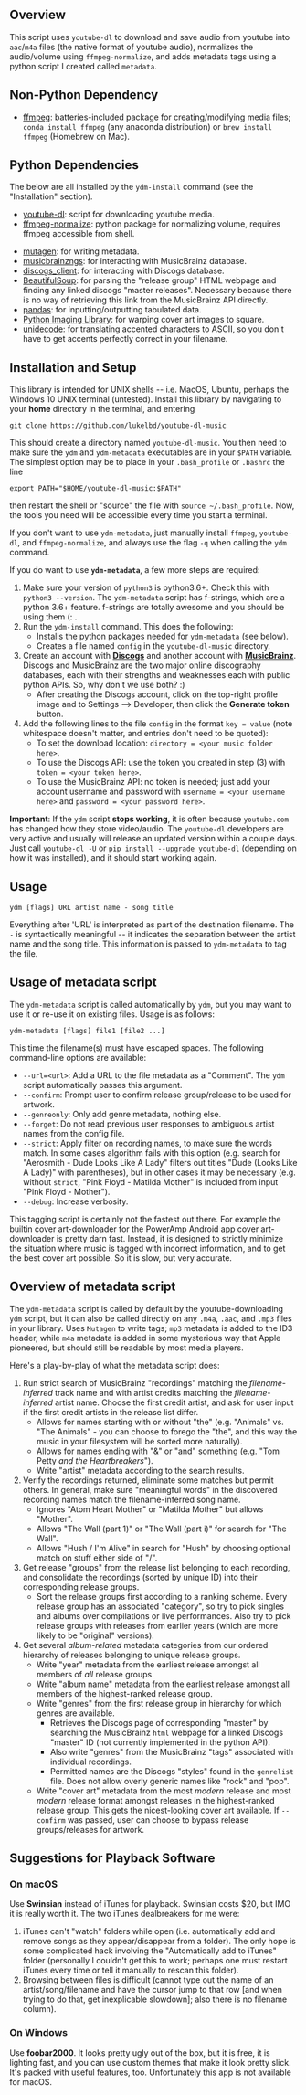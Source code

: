 <!-- ## Be Careful! -->
<!-- Downloading content from the internet for personal use (not distribution) is not illegal (criminal law or copyright infringement); but by using this script, you are breaking Youtube's Terms of Service (civil law). Then again, that's a problem for the `youtube-dl` devs, not us :) -->
## Overview
<!-- [![Donate](https://img.shields.io/badge/Donate-PayPal-green.svg)](lukelbd@gmail.com) -->
This script uses `youtube-dl` to download and save audio from youtube into `aac`/`m4a` files (the native format of youtube audio), normalizes the audio/volume using `ffmpeg-normalize`, and adds metadata tags using a python script I created called `metadata`.

## Non-Python Dependency
  * [ffmpeg](https://github.com/FFmpeg/FFmpeg): batteries-included package for creating/modifying media files; `conda install ffmpeg` (any anaconda distribution) or `brew install ffmpeg` (Homebrew on Mac).

## Python Dependencies
The below are all installed by the `ydm-install` command (see the "Installation" section).

  * [youtube-dl](https://github.com/rg3/youtube-dl): script for downloading youtube media.
  * [ffmpeg-normalize](https://github.com/slhck/ffmpeg-normalize): python package for normalizing volume, requires ffmpeg accessible from shell.
  <!-- ; `pip install ffmpeg-normalize`. -->
  * [mutagen](https://github.com/quodlibet/mutagen): for writing metadata.
  * [musicbrainzngs](https://github.com/alastair/python-musicbrainzngs): for interacting with MusicBrainz database.
  * [discogs_client](https://github.com/discogs/discogs_client): for interacting with Discogs database.
  * [BeautifulSoup](https://pypi.python.org/pypi/beautifulsoup4): for parsing the "release group" HTML webpage and finding any linked discogs "master releases". Necessary because there is no way of retrieving this link from the MusicBrainz API directly.
  * [pandas](https://github.com/pandas-dev/pandas): for inputting/outputting tabulated data.
  * [Python Imaging Library](https://pypi.python.org/pypi/PIL): for warping cover art images to square.
  * [unidecode](https://pypi.python.org/pypi/Unidecode): for translating accented characters to ASCII, so you don't have to get accents perfectly correct in your filename.
  <!-- * [mutagen](https://github.com/quodlibet/mutagen): for writing metadata; `conda install mutagen` (any anaconda distribution) or `pip install mutagen`. -->
  <!-- * [musicbrainzngs](https://github.com/alastair/python-musicbrainzngs): for interacting with MusicBrainz database; `pip install musicbrainzngs`. -->
  <!-- * [discogs_client](https://github.com/discogs/discogs_client): for interacting with Discogs database; `pip install discogs_client`. -->
  <!-- * [BeautifulSoup](https://pypi.python.org/pypi/beautifulsoup4): for parsing the "release group" HTML webpage and finding any linked discogs "master releases"; `pip install bs4`. Necessary because there is no way of retreiving this link from the MusicBrainz API directly. -->
  <!-- * [pandas](https://github.com/pandas-dev/pandas): for inputting/outputting tabulated data; `pip install pandas`. -->
  <!-- * [Python Imaging Library](https://pypi.python.org/pypi/PIL): for warping Album Art images; `pip install PIL`. -->
  <!-- * [unidecode](https://pypi.python.org/pypi/Unidecode): for translating accented characters to ASCII, so you don't have to get accents perfectly correct in your filename; `pip install unidecode`. -->

## Installation and Setup
This library is intended for UNIX shells -- i.e. MacOS, Ubuntu, perhaps the Windows 10 UNIX terminal (untested). Install this library by navigating to your **home** directory in the terminal, and entering

    git clone https://github.com/lukelbd/youtube-dl-music

This should create a directory named `youtube-dl-music`. You then need to make sure the `ydm` and `ydm-metadata` executables are in your `$PATH` variable. The simplest option may be to place in your `.bash_profile` or `.bashrc` the line 

    export PATH="$HOME/youtube-dl-music:$PATH"

then restart the shell or "source" the file with `source ~/.bash_profile`. Now, the tools you need will be accessible every time you start a terminal.

If you don't want to use `ydm-metadata`, just manually install `ffmpeg`, `youtube-dl`, and `ffmpeg-normalize`, and always use the flag `-q` when calling the `ydm` command.

If you do want to use **`ydm-metadata`**, a few more steps are required:

  1. Make sure your version of `python3` is python3.6+. Check this with `python3 --version`. The `ydm-metadata` script has f-strings, which are a python 3.6+ feature. f-strings are totally awesome and you should be using them (: .
  1. Run the `ydm-install` command. This does the following:
      * Installs the python packages needed for `ydm-metadata` (see below).
      * Creates a file named `config` in the `youtube-dl-music` directory.
  1. Create an account with [**Discogs**](https://www.discogs.com/users/create) and another account with [**MusicBrainz**](https://musicbrainz.org/register?uri=%2Fdoc%2FHow_to_Create_an_Account). Discogs and MusicBrainz are the two major online discography databases, each with their strengths and weaknesses each with public python APIs. So, why don't we use both? :)
      * After creating the Discogs account, click on the top-right profile image and to Settings --> Developer, then click the **Generate token** button.
  1. Add the following lines to the file `config` in the format `key = value` (note whitespace doesn't matter, and entries don't need to be quoted):
      * To set the download location: `directory = <your music folder here>`.
      * To use the Discogs API: use the token you created in step (3) with `token = <your token here>`.
      * To use the MusicBrainz API: no token is needed; just add your account username and password with `username = <your username here>` and `password = <your password here>`.

**Important**: If the `ydm` script **stops working**, it is often because `youtube.com` has changed how they store video/audio. The `youtube-dl` developers are very active and usually will release an updated version within a couple days. Just call `youtube-dl -U` or `pip install --upgrade youtube-dl` (depending on how it was installed), and it should start working again.

## Usage

    ydm [flags] URL artist name - song title

Everything after 'URL' is interpreted as part of the destination filename. The `-` is syntactically meaningful -- it indicates the separation between the artist name and the song title. This information is passed to `ydm-metadata` to tag the file.

## Usage of metadata script
The `ydm-metadata` script is called automatically by `ydm`, but you may want to use it or re-use it on existing files. Usage is as follows:

    ydm-metadata [flags] file1 [file2 ...]

This time the filename(s) must have escaped spaces. The following command-line options are available:

* `--url=<url>`: Add a URL to the file metadata as a "Comment". The `ydm` script automatically passes this argument.
* `--confirm`: Prompt user to confirm release group/release to be used for artwork.
* `--genreonly`: Only add genre metadata, nothing else.
* `--forget`: Do not read previous user responses to ambiguous artist names from the config file.
* `--strict`: Apply filter on recording names, to make sure the words match. In some cases algorithm fails with this option (e.g. search for "Aerosmith - Dude Looks Like A Lady" filters out titles "Dude (Looks Like A Lady)" with parentheses), but in other cases it may be necessary (e.g. without `strict`, "Pink Floyd - Matilda Mother" is included from input "Pink Floyd - Mother").
* `--debug`: Increase verbosity.

This tagging script is certainly not the fastest out there. For example the builtin cover art-downloader for the PowerAmp Android app cover art-downloader is pretty darn fast. Instead, it is designed to strictly minimize the situation where music is tagged with incorrect information, and to get the best cover art possible. So it is slow, but very accurate.
<!-- **never, ever tag music with the incorrect information**. This is my pet peeve. So it is slow, but it is very accurate. -->

<!-- You might ask: why do we run an artist search without also including the recording information, and make the user confirm? This is because I wasn't sure about the behavior of `search_recordings` run in `strict=True` mode when we don't know the artist ID. If artists with similar names (for example, a **tribute band**) share songs with the **same or similar title**, the search may return songs from artists we don't want. -->
<!-- , only have a guess at the approximate artist name (e.g. we say `Animals` or `Tom Petty` but want recordings under `The Animals` or `Tom Petty and the Heartbreakers`). -->
<!-- be some *rare, but very real* situations where the search  -->
<!-- However, if I can figure out a way to automatically filter these rare polluted matches, I may stop making the user confirm the artist ID with manual input. And they are indeed extremely rare. In future, may run search together, and then **only ask for user response if have more than one artist ID in the artist-credit list**. -->
<!-- And actually having trouble finding these purported false positives... maybe I'm crazy and they don't exist. But if a `Tom Petty` search returns `Tom Petty and the Heartbreakers` we should also have `Beatles` search returning `The Beatles Tribute`, with potentially identical recording names. -->

<!-- So, it may be better to have the user explicitly confirm the artist using disambiguation information. Though this needs more testing - if I can't find any examples, may just forget it. -->
<!-- In the future I might work this out, and eliminate the need to search for artists separately. Needs more testing. -->

<!-- You might ask why we do an artist search without also including the recording information? The answer is because of the limitations of the MusicBrainz API searching tools. If you want to name your file `Animals - Around and Around` then run a strict search of the datababase, you will get no results: the database thinks you want some obscure band called `Animals` and not the iconic British invasion band `The Animals`. Same goes for `Tom Petty` vs. `Tom Petty and the Heartbreakers` - most titles are under the latter, but if you want to name your files by the former, you will get no results. -->

<!-- At least this was my thinking before. Now that I've sat down and spelled it out, I think I'm wrong... shouldn't strict artist search include searches with "extra words?" So maybe I can search artists and recordings all at once. -->

## Overview of metadata script
The `ydm-metadata` script is called by default by the youtube-downloading `ydm` script, but it can also be called directly on any `.m4a`, `.aac`, and `.mp3` files in your library. Uses `Mutagen` to write tags; `mp3` metadata is added to the ID3 header, while `m4a` metadata is added in some mysterious way that Apple pioneered, but should still be readable by most media players.

Here's a play-by-play of what the metadata script does:
<!-- 1. Gets the MusicBrainz artist ID from the *filename-inferred artist name*. Search is strict, but a few exceptions. -->

1. Run strict search of MusicBrainz "recordings" matching the *filename-inferred* track name and with artist credits matching the *filename-inferred* artist name. Choose the first credit artist, and ask for user input if the first credit artists in the release list differ.
    * Allows for names starting with or without "the" (e.g. "Animals" vs. "The Animals" - you can choose to forego the "the", and this way the music in your filesystem will be sorted more naturally).
    * Allows for names ending with "&" or "and" something (e.g. "Tom Petty *and the Heartbreakers*").
    * Write "artist" metadata according to the search results.
2. Verify the recordings returned, eliminate some matches but permit others. In general, make sure "meaningful words" in the discovered recording names match the filename-inferred song name.
    * Ignores "Atom Heart Mother" or "Matilda Mother" but allows "Mother".
    * Allows "The Wall (part 1)" or "The Wall (part i)" for search for "The Wall".
    * Allows "Hush / I'm Alive" in search for "Hush" by choosing optional match on stuff either side of "/".
3. Get release "groups" from the release list belonging to each recording, and consolidate the recordings (sorted by unique ID) into their corresponding release groups.
    * Sort the release groups first according to a ranking scheme. Every release group has an associated "category", so try to pick singles and albums over compilations or live performances. Also try to pick release groups with releases from earlier years (which are more likely to be "original" versions).
4. Get several *album-related* metadata categories from our ordered hierarchy of releases belonging to unique release groups.
    * Write "year" metadata from the earliest release amongst all members of *all* release groups.
    * Write "album name" metadata from the earliest release amongst all members of the highest-ranked release group.
    * Write "genres" from the first release group in hierarchy for which genres are available.
        * Retrieves the Discogs page of corresponding "master" by searching the MusicBrainz `html` webpage for a linked Discogs "master" ID (not currently implemented in the python API).
        * Also write "genres" from the MusicBrainz "tags" associated with individual recordings.
        * Permitted names are the Discogs "styles" found in the `genrelist` file. Does not allow overly generic names like "rock" and "pop".
    * Write "cover art" metadata from the most *modern* release and most *modern* release format amongst releases in the highest-ranked release group. This gets the nicest-looking cover art available. If `--confirm` was passed, user can choose to bypass release groups/releases for artwork.

## Suggestions for Playback Software
### On macOS
Use **Swinsian** instead of iTunes for playback. Swinsian costs \$20, but IMO it is really worth it. The two iTunes dealbreakers for me were:

  1. iTunes can't "watch" folders while open (i.e. automatically add and remove songs as they appear/disappear from a folder). The only hope is some complicated hack involving the "Automatically add to iTunes" folder (personally I couldn't get this to work; perhaps one must restart iTunes every time or tell it manually to rescan this folder).
  2. Browsing between files is difficult (cannot type out the name of an artist/song/filename and have
  the cursor jump to that row [and when trying to do that, get inexplicable slowdown]; also there is no filename column).

### On Windows
Use **foobar2000**. It looks pretty ugly out of the box, but it is free, it is lighting fast, and you can use custom themes that make it look pretty slick. It's packed with useful features, too. Unfortunately this app is not available for macOS.


